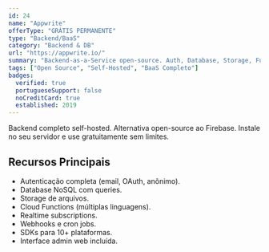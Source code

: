 ```yaml
---
id: 24
name: "Appwrite"
offerType: "GRÁTIS PERMANENTE"
type: "Backend/BaaS"
category: "Backend & DB"
url: "https://appwrite.io/"
summary: "Backend-as-a-Service open-source. Auth, Database, Storage, Functions - tudo self-hosted gratuitamente."
tags: ["Open Source", "Self-Hosted", "BaaS Completo"]
badges:
  verified: true
  portugueseSupport: false
  noCreditCard: true
  established: 2019
---
```


Backend completo self-hosted. Alternativa open-source ao Firebase. Instale no seu servidor e use gratuitamente sem limites.

## Recursos Principais

- Autenticação completa (email, OAuth, anônimo).
- Database NoSQL com queries.
- Storage de arquivos.
- Cloud Functions (múltiplas linguagens).
- Realtime subscriptions.
- Webhooks e cron jobs.
- SDKs para 10+ plataformas.
- Interface admin web incluída.
